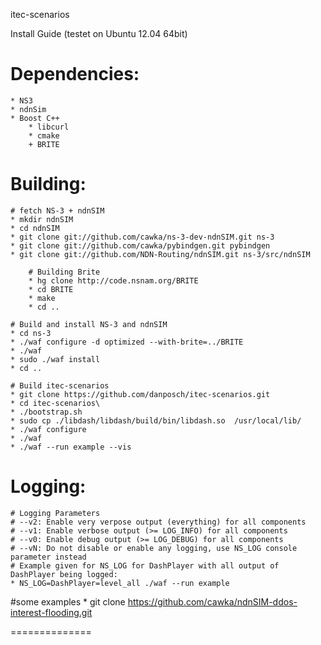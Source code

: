 itec-scenarios

Install Guide (testet on Ubuntu 12.04 64bit)

# Dependencies:
    * NS3
    * ndnSim
    * Boost C++
		* libcurl
		* cmake
		+ BRITE

# Building:

    # fetch NS-3 + ndnSIM
    * mkdir ndnSIM
    * cd ndnSIM
    * git clone git://github.com/cawka/ns-3-dev-ndnSIM.git ns-3
    * git clone git://github.com/cawka/pybindgen.git pybindgen
    * git clone git://github.com/NDN-Routing/ndnSIM.git ns-3/src/ndnSIM

		# Building Brite
		* hg clone http://code.nsnam.org/BRITE
		* cd BRITE
		* make
		* cd ..

    # Build and install NS-3 and ndnSIM
    * cd ns-3
    * ./waf configure -d optimized --with-brite=../BRITE
    * ./waf
    * sudo ./waf install
    * cd ..

    # Build itec-scenarios
    * git clone https://github.com/danposch/itec-scenarios.git
    * cd itec-scenarios\
    * ./bootstrap.sh
    * sudo cp ./libdash/libdash/build/bin/libdash.so  /usr/local/lib/
    * ./waf configure
    * ./waf 
    * ./waf --run example --vis
    
# Logging:
    # Logging Parameters
    # --v2: Enable very verpose output (everything) for all components
    # --v1: Enable verbose output (>= LOG_INFO) for all components
    # --v0: Enable debug output (>= LOG_DEBUG) for all components
    # --vN: Do not disable or enable any logging, use NS_LOG console parameter instead
    # Example given for NS_LOG for DashPlayer with all output of DashPlayer being logged:
    * NS_LOG=DashPlayer=level_all ./waf --run example

#some examples
		* git clone https://github.com/cawka/ndnSIM-ddos-interest-flooding.git

==============
